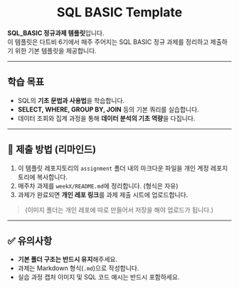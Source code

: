 <h1 align="center">SQL BASIC Template</h1>

**SQL_BASIC 정규과제 템플릿**입니다.  
이 템플릿은 다트비 6기에서 매주 주어지는 SQL BASIC 정규 과제를 정리하고 제출하기 위한 기본 템플릿을 제공합니다.  

---

## 학습 목표
- SQL의 **기초 문법과 사용법**을 학습합니다.  
- **SELECT, WHERE, GROUP BY, JOIN** 등의 기본 쿼리를 실습합니다.  
- 데이터 조회와 집계 과정을 통해 **데이터 분석의 기초 역량**을 다집니다.  

---

## 📂 제출 방법 (리마인드)
1. 이 템플릿 레포지토리의 `assignment` 폴더 내의 마크다운 파일을 개인 계정 레포지토리에 복사합니다.  
2. 매주차 과제를 `weekX/README.md`에 정리합니다. (형식은 자유)  
3. 과제가 완료되면 **개인 레포 링크**를 과제 제출 시트에 업로드합니다.  
> (이미지 폴더는 개인 레포에 따로 만들어서 저장을 해야 업로드가 됩니다.)  

---

## ✅ 유의사항
- **기본 폴더 구조는 반드시 유지**해주세요.  
- 과제는 Markdown 형식(`.md`)으로 작성합니다.  
- 실습 과정 캡처 이미지 및 SQL 코드 예시는 반드시 포함하세요.  
